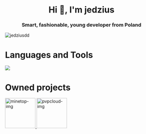 <h1 align="center">Hi 👋, I'm jedzius</h1>
<h3 align="center">Smart, fashionable, young developer from Poland</h3>
<p align="left"> <img src="https://komarev.com/ghpvc/?username=jedziemy&label=Profile%20views&color=0e75b6&style=flat" alt="jedziusdd" /> </p>

<h1>Languages and Tools</h1>
<p align="left">
  <a href="https://skillicons.dev">
    <img src="https://skillicons.dev/icons?i=github,go,gradle,maven,idea,kotlin,mysql,redis,postgresql,mongodb,&perline=5"/>
  </a>
</p>
<h1>Owned projects</h1>
<p align="left" display="flex">
    <a href="https://minetop.pl" display="flex">
        <img width="100px" src="https://i.imgur.com/gjJ4FkE.png" alt="minetop-img">
    </a>
    <a href="https://pvpcloud.pl" display="flex">
        <img width="100px" src="https://cdn.discordapp.com/icons/1060639816716394587/658c7879df273acd23262c887c7feb58.webp?size=240" alt="pvpcloud-img">
    </a>
</p>
